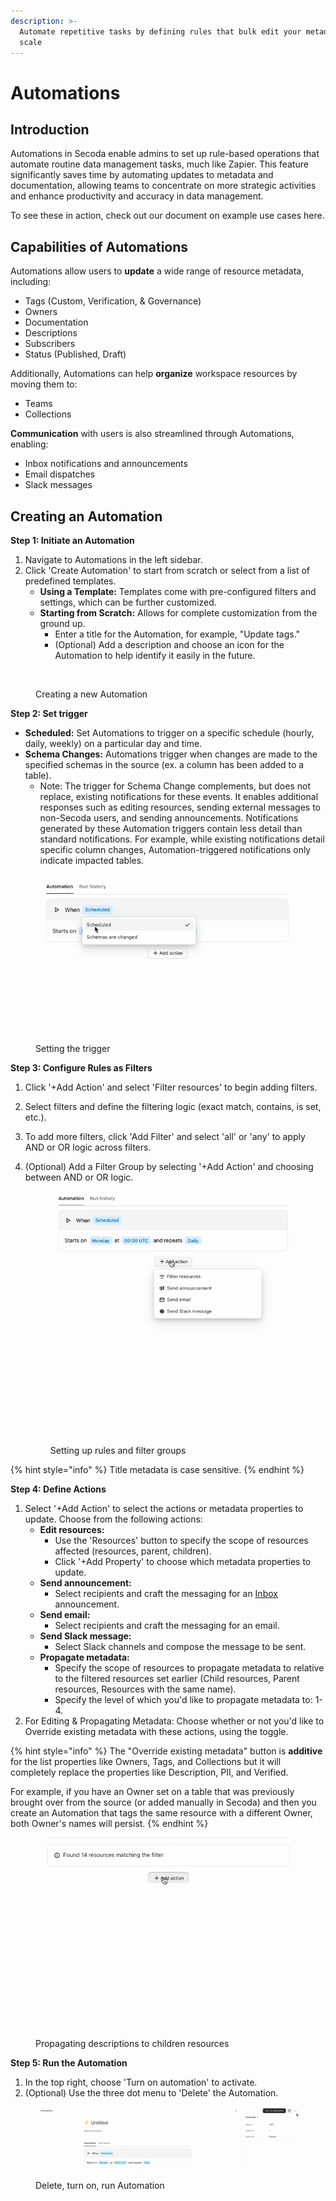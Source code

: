 ```yaml
---
description: >-
  Automate repetitive tasks by defining rules that bulk edit your metadata at
  scale
---
```


# Automations

## Introduction

Automations in Secoda enable admins to set up rule-based operations that automate routine data management tasks, much like Zapier. This feature significantly saves time by automating updates to metadata and documentation, allowing teams to concentrate on more strategic activities and enhance productivity and accuracy in data management.

To see these in action, check out our document on example use cases here.

## Capabilities of Automations

Automations allow users to **update** a wide range of resource metadata, including:

* Tags (Custom, Verification, & Governance)
* Owners
* Documentation
* Descriptions
* Subscribers
* Status (Published, Draft)

Additionally, Automations can help **organize** workspace resources by moving them to:

* Teams
* Collections

**Communication** with users is also streamlined through Automations, enabling:

* Inbox notifications and announcements
* Email dispatches
* Slack messages

## Creating an Automation

**Step 1: Initiate an Automation**

1. Navigate to Automations in the left sidebar.
2. Click 'Create Automation' to start from scratch or select from a list of predefined templates.
   * **Using a Template:** Templates come with pre-configured filters and settings, which can be further customized.
   * **Starting from Scratch:** Allows for complete customization from the ground up.
     * Enter a title for the Automation, for example, "Update tags."
     * (Optional) Add a description and choose an icon for the Automation to help identify it easily in the future.

<figure><img src="../../.gitbook/assets/Screenshot 2024-02-08 at 4.30.19 PM.png" alt=""><figcaption><p>Creating a new Automation</p></figcaption></figure>

**Step 2: Set trigger**

* **Scheduled:** Set Automations to trigger on a specific schedule (hourly, daily, weekly) on a particular day and time.
* **Schema Changes:** Automations trigger when changes are made to the specified schemas in the source (ex. a column has been added to a table).
  * Note: The trigger for Schema Change complements, but does not replace, existing notifications for these events. It enables additional responses such as editing resources, sending external messages to non-Secoda users, and sending announcements. Notifications generated by these Automation triggers contain less detail than standard notifications. For example, while existing notifications detail specific column changes, Automation-triggered notifications only indicate impacted tables.

<figure><img src="../../.gitbook/assets/Kapture 2024-05-21 at 09.53.21 (1).gif" alt=""><figcaption><p>Setting the trigger</p></figcaption></figure>

**Step 3: Configure Rules as Filters**

1. Click '+Add Action' and select 'Filter resources' to begin adding filters.
2. Select filters and define the filtering logic (exact match, contains, is set, etc.).
3. To add more filters, click 'Add Filter' and select 'all' or 'any' to apply AND or OR logic across filters.
4.  (Optional) Add a Filter Group by selecting '+Add Action' and choosing between AND or OR logic.

    <figure><img src="../../.gitbook/assets/Kapture 2024-05-21 at 15.03.40.gif" alt=""><figcaption><p>Setting up rules and filter groups</p></figcaption></figure>

{% hint style="info" %}
Title metadata is case sensitive.
{% endhint %}

**Step 4: Define Actions**

1. Select '+Add Action' to select the actions or metadata properties to update. Choose from the following actions:
   * **Edit resources:**
     * Use the 'Resources' button to specify the scope of resources affected (resources, parent, children).
     * Click '+Add Property' to choose which metadata properties to update.
   * **Send announcement:**&#x20;
     * Select recipients and craft the messaging for an [Inbox](../data-inbox.md) announcement.
   * **Send email:**
     * Select recipients and craft the messaging for an email.
   * **Send Slack message:**&#x20;
     * Select Slack channels and compose the message to be sent.
   * **Propagate metadata:**
     * Specify the scope of resources to propagate metadata to relative to the filtered resources set earlier (Child resources, Parent resources, Resources with the same name).&#x20;
     * Specify the level of which you'd like to propagate metadata to: 1-4.
2. For Editing & Propagating Metadata: Choose whether or not you'd like to Override existing metadata with these actions, using the toggle.

{% hint style="info" %}
The "Override existing metadata" button is **additive** for the list properties like Owners, Tags, and Collections but it will completely replace the properties like Description, PII, and Verified.

For example, if you have an Owner set on a table that was previously brought over from the source (or added manually in Secoda) and then you create an Automation that tags the same resource with a different Owner, both Owner's names will persist.
{% endhint %}

<figure><img src="../../.gitbook/assets/Kapture 2024-05-21 at 15.09.04.gif" alt=""><figcaption><p>Propagating descriptions to children resources</p></figcaption></figure>

**Step 5: Run the Automation**

1. In the top right, choose 'Turn on automation' to activate.
2. (Optional) Use the three dot menu to 'Delete' the Automation.

<figure><img src="../../.gitbook/assets/Kapture 2024-05-21 at 15.11.07.gif" alt=""><figcaption><p>Delete, turn on, run Automation</p></figcaption></figure>
